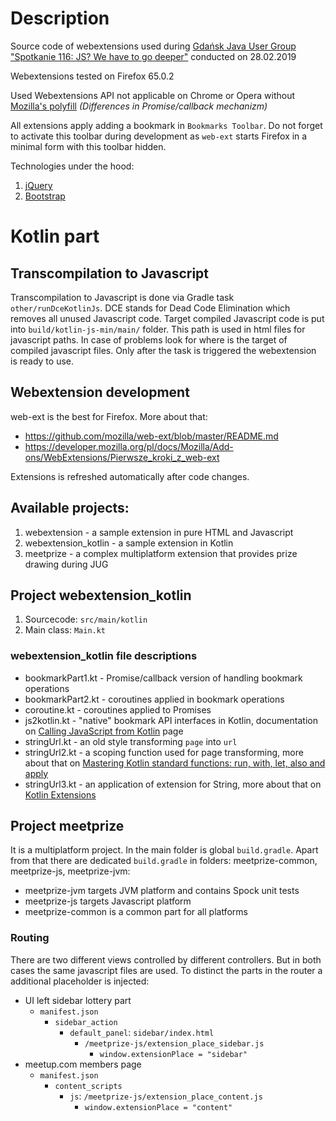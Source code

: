 # Description

Source code of webextensions used during [Gdańsk Java User Group "Spotkanie 116: JS? We have to go deeper"](https://www.meetup.com/Trojmiasto-Java-User-Group/events/259129690/) conducted on 28.02.2019

Webextensions tested on Firefox 65.0.2

Used Webextensions API not applicable on Chrome or Opera without [Mozilla's polyfill](https://github.com/mozilla/webextension-polyfill) _(Differences in Promise/callback mechanizm)_

All extensions apply adding a bookmark in `Bookmarks Toolbar`. Do not forget to activate this toolbar during development as `web-ext` starts Firefox in a minimal form with this toolbar hidden.

Technologies under the hood:
1. [jQuery](https://jquery.com)
1. [Bootstrap](https://getbootstrap.com)

# Kotlin part
## Transcompilation to Javascript
Transcompilation to Javascript is done via Gradle task `other/runDceKotlinJs`. DCE stands for Dead Code Elimination which removes all unused Javascript code. Target compiled Javascript code is put into `build/kotlin-js-min/main/` folder. This path is used in html files for javascript paths. In case of problems look for where is the target of compiled javascript files. Only after the task is triggered the webextension is ready to use.

## Webextension development
web-ext is the best for Firefox. More about that:
* https://github.com/mozilla/web-ext/blob/master/README.md
* https://developer.mozilla.org/pl/docs/Mozilla/Add-ons/WebExtensions/Pierwsze_kroki_z_web-ext

Extensions is refreshed automatically after code changes.

## Available projects:
1. webextension - a sample extension in pure HTML and Javascript
1. webextension_kotlin - a sample extension in Kotlin
1. meetprize - a complex multiplatform extension that provides prize drawing during JUG

## Project webextension_kotlin
1. Sourcecode: `src/main/kotlin`
1. Main class: `Main.kt`

### webextension_kotlin file descriptions
* bookmarkPart1.kt - Promise/callback version of handling bookmark operations
* bookmarkPart2.kt - coroutines applied in bookmark operations
* coroutine.kt - coroutines applied to Promises
* js2kotlin.kt - "native" bookmark API interfaces in Kotlin, documentation on [Calling JavaScript from Kotlin](https://kotlinlang.org/docs/reference/js-interop.html) page  
* stringUrl.kt - an old style transforming `page` into `url`
* stringUrl2.kt - a scoping function used for page transforming, more about that on [Mastering Kotlin standard functions: run, with, let, also and apply](https://medium.com/@elye.project/mastering-kotlin-standard-functions-run-with-let-also-and-apply-9cd334b0ef84)
* stringUrl3.kt - an application of extension for String, more about that on [Kotlin Extensions](https://kotlinlang.org/docs/reference/extensions.html) 

## Project meetprize
It is a multiplatform project. In the main folder is global `build.gradle`. Apart from that there are dedicated `build.gradle` in folders: meetprize-common, meetprize-js, meetprize-jvm:
* meetprize-jvm targets JVM platform and contains Spock unit tests
* meetprize-js targets Javascript platform 
* meetprize-common is a common part for all platforms

### Routing
There are two different views controlled by different controllers. But in both cases the same javascript files are used. To distinct the parts in the router a additional placeholder is injected:
* UI left sidebar lottery part
  * `manifest.json`
    * `sidebar_action`
      * `default_panel`: `sidebar/index.html`
        * `/meetprize-js/extension_place_sidebar.js`
          * `window.extensionPlace = "sidebar"`          
* meetup.com members page
  * `manifest.json`
    * `content_scripts`
      * `js`: `/meetprize-js/extension_place_content.js`
        * `window.extensionPlace = "content"`


